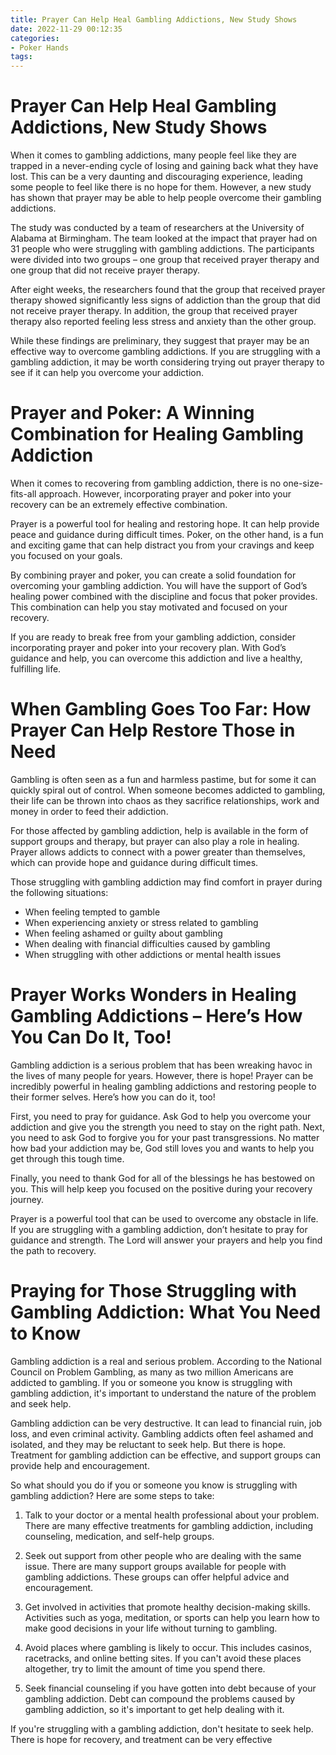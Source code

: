 ```yaml
---
title: Prayer Can Help Heal Gambling Addictions, New Study Shows 
date: 2022-11-29 00:12:35
categories:
- Poker Hands
tags:
---
```



#  Prayer Can Help Heal Gambling Addictions, New Study Shows 

When it comes to gambling addictions, many people feel like they are trapped in a never-ending cycle of losing and gaining back what they have lost. This can be a very daunting and discouraging experience, leading some people to feel like there is no hope for them. However, a new study has shown that prayer may be able to help people overcome their gambling addictions.

The study was conducted by a team of researchers at the University of Alabama at Birmingham. The team looked at the impact that prayer had on 31 people who were struggling with gambling addictions. The participants were divided into two groups – one group that received prayer therapy and one group that did not receive prayer therapy.

After eight weeks, the researchers found that the group that received prayer therapy showed significantly less signs of addiction than the group that did not receive prayer therapy. In addition, the group that received prayer therapy also reported feeling less stress and anxiety than the other group.

While these findings are preliminary, they suggest that prayer may be an effective way to overcome gambling addictions. If you are struggling with a gambling addiction, it may be worth considering trying out prayer therapy to see if it can help you overcome your addiction.

#  Prayer and Poker: A Winning Combination for Healing Gambling Addiction 

When it comes to recovering from gambling addiction, there is no one-size-fits-all approach. However, incorporating prayer and poker into your recovery can be an extremely effective combination.

Prayer is a powerful tool for healing and restoring hope. It can help provide peace and guidance during difficult times. Poker, on the other hand, is a fun and exciting game that can help distract you from your cravings and keep you focused on your goals.

By combining prayer and poker, you can create a solid foundation for overcoming your gambling addiction. You will have the support of God’s healing power combined with the discipline and focus that poker provides. This combination can help you stay motivated and focused on your recovery.

If you are ready to break free from your gambling addiction, consider incorporating prayer and poker into your recovery plan. With God’s guidance and help, you can overcome this addiction and live a healthy, fulfilling life.

#  When Gambling Goes Too Far: How Prayer Can Help Restore Those in Need  
Gambling is often seen as a fun and harmless pastime, but for some it can quickly spiral out of control. When someone becomes addicted to gambling, their life can be thrown into chaos as they sacrifice relationships, work and money in order to feed their addiction. 

For those affected by gambling addiction, help is available in the form of support groups and therapy, but prayer can also play a role in healing. Prayer allows addicts to connect with a power greater than themselves, which can provide hope and guidance during difficult times.

Those struggling with gambling addiction may find comfort in prayer during the following situations: 
- When feeling tempted to gamble
- When experiencing anxiety or stress related to gambling
- When feeling ashamed or guilty about gambling
- When dealing with financial difficulties caused by gambling
- When struggling with other addictions or mental health issues

#  Prayer Works Wonders in Healing Gambling Addictions – Here’s How You Can Do It, Too!

Gambling addiction is a serious problem that has been wreaking havoc in the lives of many people for years. However, there is hope! Prayer can be incredibly powerful in healing gambling addictions and restoring people to their former selves. Here’s how you can do it, too!

First, you need to pray for guidance. Ask God to help you overcome your addiction and give you the strength you need to stay on the right path. Next, you need to ask God to forgive you for your past transgressions. No matter how bad your addiction may be, God still loves you and wants to help you get through this tough time.

Finally, you need to thank God for all of the blessings he has bestowed on you. This will help keep you focused on the positive during your recovery journey.

Prayer is a powerful tool that can be used to overcome any obstacle in life. If you are struggling with a gambling addiction, don’t hesitate to pray for guidance and strength. The Lord will answer your prayers and help you find the path to recovery.

#  Praying for Those Struggling with Gambling Addiction: What You Need to Know



Gambling addiction is a real and serious problem. According to the National Council on Problem Gambling, as many as two million Americans are addicted to gambling. If you or someone you know is struggling with gambling addiction, it's important to understand the nature of the problem and seek help.

Gambling addiction can be very destructive. It can lead to financial ruin, job loss, and even criminal activity. Gambling addicts often feel ashamed and isolated, and they may be reluctant to seek help. But there is hope. Treatment for gambling addiction can be effective, and support groups can provide help and encouragement.

So what should you do if you or someone you know is struggling with gambling addiction? Here are some steps to take:

1. Talk to your doctor or a mental health professional about your problem. There are many effective treatments for gambling addiction, including counseling, medication, and self-help groups.

2. Seek out support from other people who are dealing with the same issue. There are many support groups available for people with gambling addictions. These groups can offer helpful advice and encouragement.

3. Get involved in activities that promote healthy decision-making skills. Activities such as yoga, meditation, or sports can help you learn how to make good decisions in your life without turning to gambling.

4. Avoid places where gambling is likely to occur. This includes casinos, racetracks, and online betting sites. If you can't avoid these places altogether, try to limit the amount of time you spend there.

5. Seek financial counseling if you have gotten into debt because of your gambling addiction. Debt can compound the problems caused by gambling addiction, so it's important to get help dealing with it.

If you're struggling with a gambling addiction, don't hesitate to seek help. There is hope for recovery, and treatment can be very effective